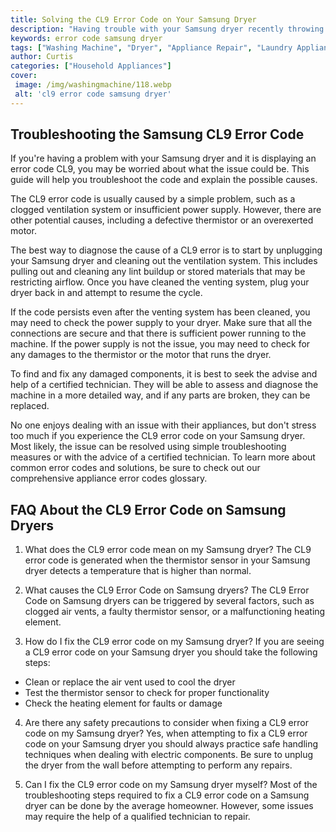 ```yaml
---
title: Solving the CL9 Error Code on Your Samsung Dryer
description: "Having trouble with your Samsung dryer recently throwing the CL9 error code We have the answer youre looking for Learn how to quickly and easily troubleshoot and fix the CL9 error code on your Samsung dryer"
keywords: error code samsung dryer
tags: ["Washing Machine", "Dryer", "Appliance Repair", "Laundry Appliances", "Appliance Brand"]
author: Curtis
categories: ["Household Appliances"]
cover: 
 image: /img/washingmachine/118.webp
 alt: 'cl9 error code samsung dryer'
---
```

## Troubleshooting the Samsung CL9 Error Code
If you're having a problem with your Samsung dryer and it is displaying an error code CL9, you may be worried about what the issue could be. This guide will help you troubleshoot the code and explain the possible causes.

The CL9 error code is usually caused by a simple problem, such as a clogged ventilation system or insufficient power supply. However, there are other potential causes, including a defective thermistor or an overexerted motor.

The best way to diagnose the cause of a CL9 error is to start by unplugging your Samsung dryer and cleaning out the ventilation system. This includes pulling out and cleaning any lint buildup or stored materials that may be restricting airflow. Once you have cleaned the venting system, plug your dryer back in and attempt to resume the cycle.

If the code persists even after the venting system has been cleaned, you may need to check the power supply to your dryer. Make sure that all the connections are secure and that there is sufficient power running to the machine. If the power supply is not the issue, you may need to check for any damages to the thermistor or the motor that runs the dryer.

To find and fix any damaged components, it is best to seek the advise and help of a certified technician. They will be able to assess and diagnose the machine in a more detailed way, and if any parts are broken, they can be replaced.

No one enjoys dealing with an issue with their appliances, but don't stress too much if you experience the CL9 error code on your Samsung dryer. Most likely, the issue can be resolved using simple troubleshooting measures or with the advice of a certified technician. To learn more about common error codes and solutions, be sure to check out our comprehensive appliance error codes glossary.
## FAQ About the CL9 Error Code on Samsung Dryers
1. What does the CL9 error code mean on my Samsung dryer?
The CL9 error code is generated when the thermistor sensor in your Samsung dryer detects a temperature that is higher than normal.

2. What causes the CL9 Error Code on Samsung dryers?
The CL9 Error Code on Samsung dryers can be triggered by several factors, such as clogged air vents, a faulty thermistor sensor, or a malfunctioning heating element.

3. How do I fix the CL9 error code on my Samsung dryer?
If you are seeing a CL9 error code on your Samsung dryer you should take the following steps:
 - Clean or replace the air vent used to cool the dryer
 - Test the thermistor sensor to check for proper functionality
 - Check the heating element for faults or damage

4. Are there any safety precautions to consider when fixing a CL9 error code on my Samsung dryer?
Yes, when attempting to fix a CL9 error code on your Samsung dryer you should always practice safe handling techniques when dealing with electric components. Be sure to unplug the dryer from the wall before attempting to perform any repairs.

5. Can I fix the CL9 error code on my Samsung dryer myself?
Most of the troubleshooting steps required to fix a CL9 error code on a Samsung dryer can be done by the average homeowner. However, some issues may require the help of a qualified technician to repair.
